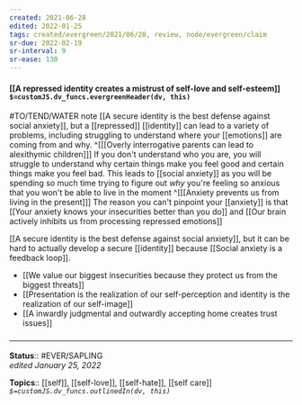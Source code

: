 ```yaml
---
created: 2021-06-28
edited: 2022-01-25
tags: created/evergreen/2021/06/28, review, node/evergreen/claim
sr-due: 2022-02-19
sr-interval: 9
sr-ease: 130
---
```


#### [[A repressed identity creates a mistrust of self-love and self-esteem]] `$=customJS.dv_funcs.evergreenHeader(dv, this)`

#TO/TEND/WATER note
[[A secure identity is the best defense against social anxiety]],
but a [[repressed]] [[identity]] can lead to a variety of problems,
including struggling to understand where your [[emotions]] are coming from and why.
^[[[Overly interrogative parents can lead to alexithymic children]]]
If you don't understand who you are, you will struggle to understand why certain things make you feel good and certain things make you feel bad.
This leads to [[social anxiety]] as you will be spending so much time trying to figure out *why* you're feeling so anxious that you won't be able to live in the moment
^[[[Anxiety prevents us from living in the present]]]
The reason you can't pinpoint your [[anxiety]] is that
[[Your anxiety knows your insecurities better than you do]]
and [[Our brain actively inhibits us from processing repressed emotions]]

[[A secure identity is the best defense against social anxiety]], but it can be hard to actually develop a secure [[identity]] because
[[Social anxiety is a feedback loop]].

- [[We value our biggest insecurities because they protect us from the biggest threats]]
- [[Presentation is the realization of our self-perception and identity is the realization of our self-image]]
- [[A inwardly judgmental and outwardly accepting home creates trust issues]]

### <hr class="footnote"/>

**Status**:: #EVER/SAPLING  
*edited January 25, 2022*

**Topics**:: [[self]], [[self-love]], [[self-hate]], [[self care]]
*`$=customJS.dv_funcs.outlinedIn(dv, this)`*
